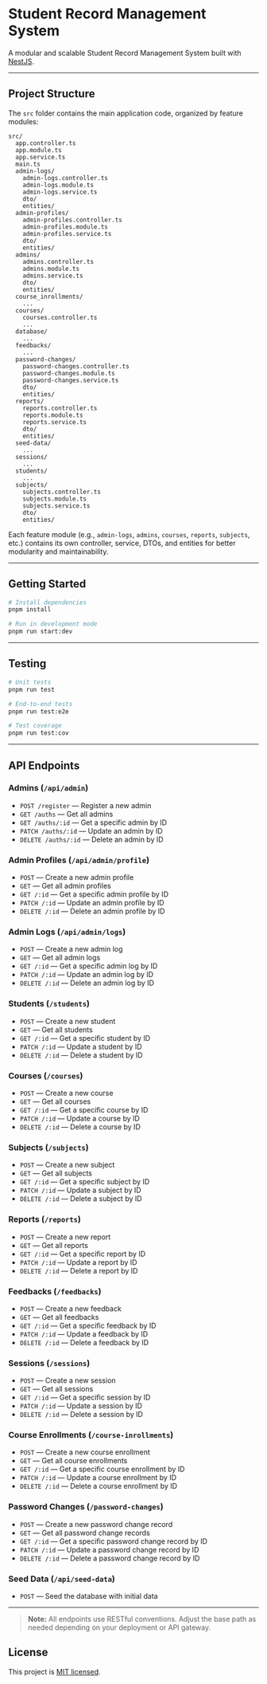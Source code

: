 # Student Record Management System

A modular and scalable Student Record Management System built with [NestJS](https://nestjs.com/).

---

## Project Structure

The `src` folder contains the main application code, organized by feature modules:

```
src/
  app.controller.ts
  app.module.ts
  app.service.ts
  main.ts
  admin-logs/
    admin-logs.controller.ts
    admin-logs.module.ts
    admin-logs.service.ts
    dto/
    entities/
  admin-profiles/
    admin-profiles.controller.ts
    admin-profiles.module.ts
    admin-profiles.service.ts
    dto/
    entities/
  admins/
    admins.controller.ts
    admins.module.ts
    admins.service.ts
    dto/
    entities/
  course_inrollments/
    ...
  courses/
    courses.controller.ts
    ...
  database/
    ...
  feedbacks/
    ...
  password-changes/
    password-changes.controller.ts
    password-changes.module.ts
    password-changes.service.ts
    dto/
    entities/
  reports/
    reports.controller.ts
    reports.module.ts
    reports.service.ts
    dto/
    entities/
  seed-data/
    ...
  sessions/
    ...
  students/
    ...
  subjects/
    subjects.controller.ts
    subjects.module.ts
    subjects.service.ts
    dto/
    entities/
```

Each feature module (e.g., `admin-logs`, `admins`, `courses`, `reports`, `subjects`, etc.) contains its own controller, service, DTOs, and entities for better modularity and maintainability.

---

## Getting Started

```bash
# Install dependencies
pnpm install

# Run in development mode
pnpm run start:dev
```

---

## Testing

```bash
# Unit tests
pnpm run test

# End-to-end tests
pnpm run test:e2e

# Test coverage
pnpm run test:cov
```

---
## API Endpoints

### Admins (`/api/admin`)
- `POST /register` — Register a new admin
- `GET /auths` — Get all admins
- `GET /auths/:id` — Get a specific admin by ID
- `PATCH /auths/:id` — Update an admin by ID
- `DELETE /auths/:id` — Delete an admin by ID

### Admin Profiles (`/api/admin/profile`)
- `POST` — Create a new admin profile
- `GET` — Get all admin profiles
- `GET /:id` — Get a specific admin profile by ID
- `PATCH /:id` — Update an admin profile by ID
- `DELETE /:id` — Delete an admin profile by ID

### Admin Logs (`/api/admin/logs`)
- `POST` — Create a new admin log
- `GET` — Get all admin logs
- `GET /:id` — Get a specific admin log by ID
- `PATCH /:id` — Update an admin log by ID
- `DELETE /:id` — Delete an admin log by ID

### Students (`/students`)
- `POST` — Create a new student
- `GET` — Get all students
- `GET /:id` — Get a specific student by ID
- `PATCH /:id` — Update a student by ID
- `DELETE /:id` — Delete a student by ID

### Courses (`/courses`)
- `POST` — Create a new course
- `GET` — Get all courses
- `GET /:id` — Get a specific course by ID
- `PATCH /:id` — Update a course by ID
- `DELETE /:id` — Delete a course by ID

### Subjects (`/subjects`)
- `POST` — Create a new subject
- `GET` — Get all subjects
- `GET /:id` — Get a specific subject by ID
- `PATCH /:id` — Update a subject by ID
- `DELETE /:id` — Delete a subject by ID

### Reports (`/reports`)
- `POST` — Create a new report
- `GET` — Get all reports
- `GET /:id` — Get a specific report by ID
- `PATCH /:id` — Update a report by ID
- `DELETE /:id` — Delete a report by ID

### Feedbacks (`/feedbacks`)
- `POST` — Create a new feedback
- `GET` — Get all feedbacks
- `GET /:id` — Get a specific feedback by ID
- `PATCH /:id` — Update a feedback by ID
- `DELETE /:id` — Delete a feedback by ID

### Sessions (`/sessions`)
- `POST` — Create a new session
- `GET` — Get all sessions
- `GET /:id` — Get a specific session by ID
- `PATCH /:id` — Update a session by ID
- `DELETE /:id` — Delete a session by ID

### Course Enrollments (`/course-inrollments`)
- `POST` — Create a new course enrollment
- `GET` — Get all course enrollments
- `GET /:id` — Get a specific course enrollment by ID
- `PATCH /:id` — Update a course enrollment by ID
- `DELETE /:id` — Delete a course enrollment by ID

### Password Changes (`/password-changes`)
- `POST` — Create a new password change record
- `GET` — Get all password change records
- `GET /:id` — Get a specific password change record by ID
- `PATCH /:id` — Update a password change record by ID
- `DELETE /:id` — Delete a password change record by ID

### Seed Data (`/api/seed-data`)
- `POST` — Seed the database with initial data

---

> **Note:** All endpoints use RESTful conventions. Adjust the base path as needed depending on your deployment or API gateway.

## License

This project is [MIT licensed](https://github.com/nestjs/nest/blob/master/LICENSE).